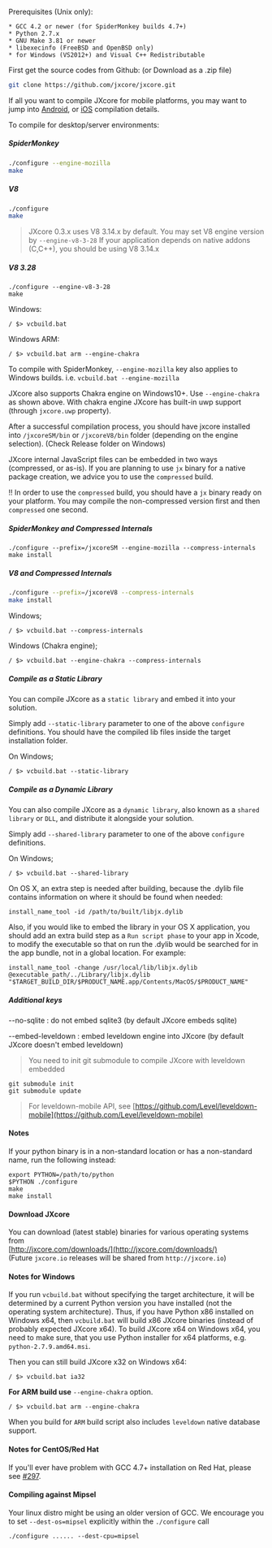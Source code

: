 Prerequisites (Unix only):

    * GCC 4.2 or newer (for SpiderMonkey builds 4.7+)
    * Python 2.7.x
    * GNU Make 3.81 or newer
    * libexecinfo (FreeBSD and OpenBSD only)
    * for Windows (VS2012+) and Visual C++ Redistributable

First get the source codes from Github: (or Download as a .zip file)
```bash
git clone https://github.com/jxcore/jxcore.git
```

If all you want to compile JXcore for mobile platforms, you may want to jump into 
[Android](Android_Compile.md), or [iOS](iOS_Compile.md) compilation details.

To compile for desktop/server environments:

##### SpiderMonkey
```bash
./configure --engine-mozilla
make
```

##### V8
```bash
./configure
make
```

> JXcore 0.3.x uses V8 3.14.x by default. You may set V8 engine version by `--engine-v8-3-28`
 If your application depends on native addons (C,C++), you should be using V8 3.14.x
 
##### V8 3.28
```
./configure --engine-v8-3-28
make
```

Windows:
```
/ $> vcbuild.bat
```

Windows ARM:
```
/ $> vcbuild.bat arm --engine-chakra
```

To compile with SpiderMonkey, `--engine-mozilla` key also applies to Windows builds. 
i.e. `vcbuild.bat --engine-mozilla`

JXcore also supports Chakra engine on Windows10+. Use `--engine-chakra` as shown above. With chakra engine JXcore has built-in uwp support (through `jxcore.uwp` property).

After a successful compilation process, you should have jxcore installed into `/jxcoreSM/bin` 
or `/jxcoreV8/bin` folder (depending on the engine selection). (Check Release folder on 
Windows)

JXcore internal JavaScript files can be embedded in two ways (compressed, or as-is). If you 
are planning to use `jx` binary for a native package creation, we advice you to use the 
`compressed` build. 

!! In order to use the `compressed` build, you should have a `jx` binary ready on your 
platform. You may compile the non-compressed version first and then `compressed` one second.

##### SpiderMonkey and Compressed Internals
```
./configure --prefix=/jxcoreSM --engine-mozilla --compress-internals
make install
```

##### V8 and Compressed Internals
```bash
./configure --prefix=/jxcoreV8 --compress-internals
make install
```

Windows;
```
/ $> vcbuild.bat --compress-internals
```

Windows (Chakra engine);
```
/ $> vcbuild.bat --engine-chakra --compress-internals
```

##### Compile as a Static Library 
You can compile JXcore as a `static library` and embed it into your solution.

Simply add `--static-library` parameter to one of the above `configure` definitions. You 
should have the compiled lib files inside the target installation folder. 

On Windows;
```
/ $> vcbuild.bat --static-library
```

##### Compile as a Dynamic Library

You can also compile JXcore as a `dynamic library`, also known as a `shared library` or 
`DLL`, and distribute it alongside your solution.

Simply add `--shared-library` parameter to one of the above `configure` definitions. 

On Windows;
```
/ $> vcbuild.bat --shared-library
```

On OS X, an extra step is needed after building, because the .dylib file contains information 
on where it should be found when needed:

```
install_name_tool -id /path/to/built/libjx.dylib
```

Also, if you would like to embed the library in your OS X application, you should add an 
extra build step as a `Run script phase` to your app in Xcode, to modify the executable so 
that on run the .dylib would be searched for in the app bundle, not in a global location. 
For example:

```
install_name_tool -change /usr/local/lib/libjx.dylib @executable_path/../Library/libjx.dylib "$TARGET_BUILD_DIR/$PRODUCT_NAME.app/Contents/MacOS/$PRODUCT_NAME"
```

##### Additional keys

--no-sqlite : do not embed sqlite3 (by default JXcore embeds sqlite)

--embed-leveldown : embed leveldown engine into JXcore (by default JXcore doesn't embed 
leveldown)

> You need to init git submodule to compile JXcore with leveldown embedded
```
git submodule init
git submodule update
```

> For leveldown-mobile API, see [https://github.com/Level/leveldown-mobile](https://github.com/Level/leveldown-mobile)


#### Notes
If your python binary is in a non-standard location or has a non-standard name, 
run the following instead:

    export PYTHON=/path/to/python
    $PYTHON ./configure
    make
    make install

#### Download JXcore 
You can download (latest stable) binaries for various operating systems from  
[http://jxcore.com/downloads/](http://jxcore.com/downloads/)  
(Future `jxcore.io` releases will be shared from `http://jxcore.io`)

#### Notes for Windows

If you run `vcbuild.bat` without specifying the target architecture, it will be determined 
by a current Python version you have installed (not the operating system architecture).
Thus, if you have Python x86 installed on Windows x64, then `vcbuild.bat` will build x86 
JXcore binaries (instead of probably expected JXcore x64).
To build JXcore x64 on Windows x64, you need to make sure, that you use Python installer for 
x64 platforms, e.g. `python-2.7.9.amd64.msi`.

Then you can still build JXcore x32 on Windows x64:

```
/ $> vcbuild.bat ia32
```

**For ARM build use** `--engine-chakra` option. 

```
/ $> vcbuild.bat arm --engine-chakra
```
When you build for `ARM` build script also includes `leveldown` native database support.

#### Notes for CentOS/Red Hat

If you'll ever have problem with GCC 4.7+ installation on Red Hat, please see 
[#297](https://github.com/jxcore/jxcore/issues/297).

#### Compiling against Mipsel

Your linux distro might be using an older version of GCC. We encourage you to set 
`--dest-os=mipsel` explicitly within the  `./configure` call

```
./configure ...... --dest-cpu=mipsel
```